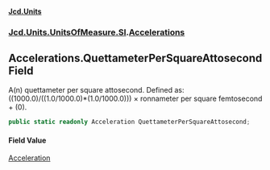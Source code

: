 #### [Jcd.Units](index.md 'index')
### [Jcd.Units.UnitsOfMeasure.SI](Jcd.Units.UnitsOfMeasure.SI.md 'Jcd.Units.UnitsOfMeasure.SI').[Accelerations](Accelerations.md 'Jcd.Units.UnitsOfMeasure.SI.Accelerations')

## Accelerations.QuettameterPerSquareAttosecond Field

A(n) quettameter per square attosecond. Defined as: ((1000.0)/((1.0/1000.0)*(1.0/1000.0))) × ronnameter per square femtosecond + (0).

```csharp
public static readonly Acceleration QuettameterPerSquareAttosecond;
```

#### Field Value
[Acceleration](Acceleration.md 'Jcd.Units.UnitTypes.Acceleration')